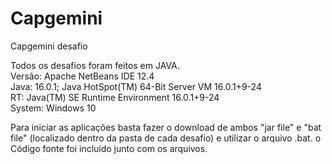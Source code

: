 # Capgemini
Capgemini desafio

Todos os desafios foram feitos em JAVA. \
Versão: Apache NetBeans IDE 12.4\
Java: 16.0.1; Java HotSpot(TM) 64-Bit Server VM 16.0.1+9-24\
RT: Java(TM) SE Runtime Environment 16.0.1+9-24\
System: Windows 10


Para iniciar as aplicações basta fazer o download de ambos "jar file" e "bat file" (localizado dentro da pasta de cada desafio) e utilizar o arquivo .bat.
o Código fonte foi incluido junto com os arquivos.


